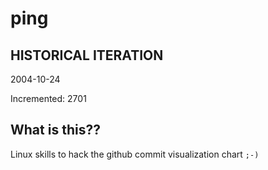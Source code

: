 # ping

## HISTORICAL ITERATION
2004-10-24

Incremented: 2701

## What is this?? 
Linux skills to hack the github commit visualization chart `;-)`
